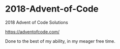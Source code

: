 # 2018-Advent-of-Code
2018 Advent of Code Solutions

https://adventofcode.com/

Done to the best of my ability, in my meager free time.